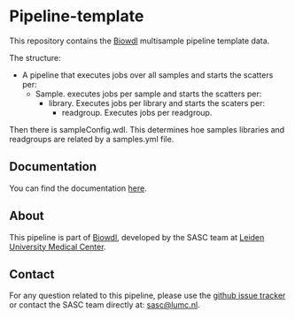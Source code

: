 # Pipeline-template

This repository contains the [Biowdl](https://github.com/biowdl) 
multisample pipeline template data.

The structure:
- A pipeline that executes jobs over all samples and starts the scatters per:
    - Sample. executes jobs per sample and starts the scatters per:
        - library. Executes jobs per library and starts the scaters per:
            - readgroup. Executes jobs per readgroup.

Then there is sampleConfig.wdl. This determines hoe samples libraries and readgroups
are related by a samples.yml file.

## Documentation

You can find the documentation [here](https://biowdl.github.io/).

## About
This pipeline is part of [Biowdl](https://github.com/biowdl),
developed by the SASC team at [Leiden University Medical Center](https://www.lumc.nl/). 

## Contact

<!-- Obscure e-mail address for spammers -->
For any question related to this pipeline, please use the
<a href='https://github.com/biowdl/pipeline-template/issues'>github issue tracker</a>
or contact the SASC team directly at: 
<a href='&#109;&#97;&#105;&#108;&#116;&#111;&#58;&#115;&#97;&#115;&#99;&#64;&#108;&#117;&#109;&#99;&#46;&#110;&#108;'>
&#115;&#97;&#115;&#99;&#64;&#108;&#117;&#109;&#99;&#46;&#110;&#108;</a>.
